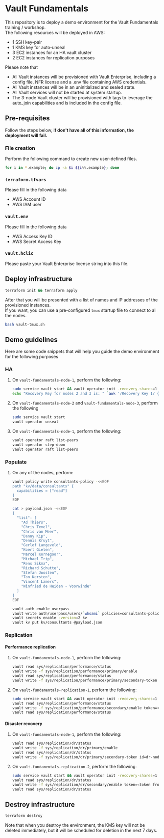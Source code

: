 # Vault Fundamentals

This repository is to deploy a demo environment for the Vault Fundamentals training / workshop.  
The following resources will be deployed in AWS:

- 1 SSH key-pair
- 1 KMS key for auto-unseal
- 3 EC2 instances for an HA vault cluster
- 2 EC2 instances for replication purposes

Please note that

- All Vault instances will be provisioned with Vault Enterprise, including a config file, NFR license and a .env file containing AWS credentials.
- All Vault instances will be in an uninitialized and sealed state.
- All Vault services will not be started at system startup.
- The 3-node Vault cluster will be provisioned with tags to leverage the auto_join capabilities and is included in the config file.

## Pre-requisites

Follow the steps below, **if don't have all of this information, the deployment will fail.**

### File creation

Perform the following command to create new user-defined files.

```bash
for i in *.example; do cp -a $i ${i%%.example}; done
```

### `terraform.tfvars`

Please fill in the following data

- AWS Account ID
- AWS IAM user

### `vault.env`

Please fill in the following data

- AWS Access Key ID
- AWS Secret Access Key

### `vault.hclic`

Please paste your Vault Enterprise license string into this file.

## Deploy infrastructure

```bash
terraform init && terraform apply
```

After that you will be presented with a list of names and IP addresses of the provisioned instances.  
If you want, you can use a pre-configured `tmux` startup file to connect to all the nodes.

```bash
bash vault-tmux.sh
```

## Demo guidelines

Here are some code snippets that will help you guide the demo environment for the following purposes

### HA

1. On `vault-fundamentals-node-1`, perform the following:

   ```bash
   sudo service vault start && vault operator init -recovery-shares=1 -recovery-threshold=1 | tee vault.creds | awk '/Initial Root Token:/ { print $4 }' | vault login -
   echo "Recovery Key for nodes 2 and 3 is: " `awk '/Recovery Key 1/ { print $4 }' vault.creds`
   ```

2. On `vault-fundamentals-node-2` and `vault-fundamentals-node-3`, perform the following

   ```bash
   sudo service vault start
   vault operator unseal
    ```

3. On `vault-fundamentals-node-1`, perform the following:

     ```bash
     vault operator raft list-peers
     vault operator step-down
     vault operator raft list-peers
     ```

### Populate

1. On any of the nodes, perform:

     ```bash
     vault policy write consultants-policy -<<EOF
     path "kv/data/consultants" {
       capabilities = ["read"]
     }
     EOF
     ```

     ```bash
     cat > payload.json -<<EOF
     {
       "list": [
         "Ad Thiers",
         "Chris Tevel",
         "Chris van Meer",
         "Danny Kip",
         "Dennis Kruyt",
         "Gerlof Langeveld",
         "Koert Gielen",
         "Marcel Kornegoor",
         "Michael Trip",
         "Rens Sikma",
         "Richard Schutte",
         "Stefan Joosten",
         "Ton Kersten",
         "Vincent Lamers",
         "Winfried de Heiden - Voorwinde"
       ]
     }
     EOF
     ```

     ```bash
     vault auth enable userpass
     vault write auth/userpass/users/`whoami` policies=consultants-policy password=vault
     vault secrets enable -version=2 kv
     vault kv put kv/consultants @payload.json
     ```

### Replication

#### Performance replication

1. On `vault-fundamentals-node-1`, perform the following:

     ```bash
     vault read sys/replication/performance/status
     vault write -f sys/replication/performance/primary/enable
     vault read sys/replication/performance/status
     vault write -f sys/replication/performance/primary/secondary-token id=performance-node
     ```

2. On `vault-fundamentals-replication-1`, perform the following:

     ```bash
     sudo service vault start && vault operator init -recovery-shares=1 -recovery-threshold=1 | tee vault.creds | awk '/Initial Root Token:/ { print $4 }' | vault login -
     vault read sys/replication/performance/status
     vault write -f sys/replication/performance/secondary/enable token=<token from `vault-fundamentals-node-1`>
     vault read sys/replication/performance/status
     ```

#### Disaster recovery

1. On `vault-fundamentals-node-1`, perform the following:

     ```bash
     vault read sys/replication/dr/status
     vault write -f sys/replication/dr/primary/enable
     vault read sys/replication/dr/status
     vault write -f sys/replication/dr/primary/secondary-token id=dr-node
     ```

2. On `vault-fundamentals-replication-2`, perform the following:

     ```bash
     sudo service vault start && vault operator init -recovery-shares=1 -recovery-threshold=1 | tee vault.creds | awk '/Initial Root Token:/ { print $4 }' | vault login -
     vault read sys/replication/dr/status
     vault write -f sys/replication/dr/secondary/enable token=<token from `vault-fundamentals-node-1`>
     vault read sys/replication/dr/status
     ```

## Destroy infrastructure

```bash
terraform destroy
```

Note that when you destroy the environment, the KMS key will not be deleted immediately, but it will be scheduled for deletion in the next 7 days.
